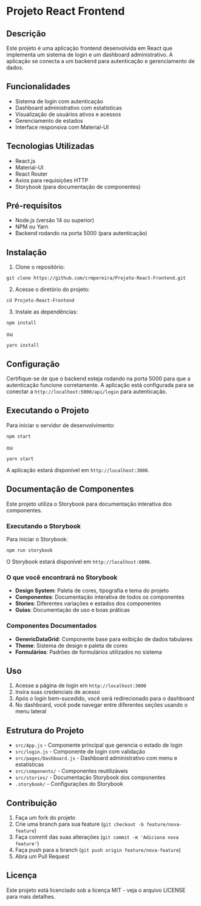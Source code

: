 # Projeto React Frontend

## Descrição
Este projeto é uma aplicação frontend desenvolvida em React que implementa um sistema de login e um dashboard administrativo. A aplicação se conecta a um backend para autenticação e gerenciamento de dados.

## Funcionalidades
- Sistema de login com autenticação
- Dashboard administrativo com estatísticas
- Visualização de usuários ativos e acessos
- Gerenciamento de estados
- Interface responsiva com Material-UI

## Tecnologias Utilizadas
- React.js
- Material-UI
- React Router
- Axios para requisições HTTP
- Storybook (para documentação de componentes)

## Pré-requisitos
- Node.js (versão 14 ou superior)
- NPM ou Yarn
- Backend rodando na porta 5000 (para autenticação)

## Instalação

1. Clone o repositório:
```
git clone https://github.com/crmpereira/Projeto-React-Frontend.git
```

2. Acesse o diretório do projeto:
```
cd Projeto-React-Frontend
```

3. Instale as dependências:
```
npm install
```
ou
```
yarn install
```

## Configuração

Certifique-se de que o backend esteja rodando na porta 5000 para que a autenticação funcione corretamente. A aplicação está configurada para se conectar a `http://localhost:5000/api/login` para autenticação.

## Executando o Projeto

Para iniciar o servidor de desenvolvimento:
```
npm start
```
ou
```
yarn start
```

A aplicação estará disponível em `http://localhost:3000`.

## Documentação de Componentes

Este projeto utiliza o Storybook para documentação interativa dos componentes.

### Executando o Storybook

Para iniciar o Storybook:
```
npm run storybook
```

O Storybook estará disponível em `http://localhost:6006`.

### O que você encontrará no Storybook

- **Design System**: Paleta de cores, tipografia e tema do projeto
- **Componentes**: Documentação interativa de todos os componentes
- **Stories**: Diferentes variações e estados dos componentes
- **Guias**: Documentação de uso e boas práticas

### Componentes Documentados

- **GenericDataGrid**: Componente base para exibição de dados tabulares
- **Theme**: Sistema de design e paleta de cores
- **Formulários**: Padrões de formulários utilizados no sistema

## Uso

1. Acesse a página de login em `http://localhost:3000`
2. Insira suas credenciais de acesso
3. Após o login bem-sucedido, você será redirecionado para o dashboard
4. No dashboard, você pode navegar entre diferentes seções usando o menu lateral

## Estrutura do Projeto

- `src/App.js` - Componente principal que gerencia o estado de login
- `src/login.js` - Componente de login com validação
- `src/pages/Dashboard.js` - Dashboard administrativo com menu e estatísticas
- `src/components/` - Componentes reutilizáveis
- `src/stories/` - Documentação Storybook dos componentes
- `.storybook/` - Configurações do Storybook

## Contribuição

1. Faça um fork do projeto
2. Crie uma branch para sua feature (`git checkout -b feature/nova-feature`)
3. Faça commit das suas alterações (`git commit -m 'Adiciona nova feature'`)
4. Faça push para a branch (`git push origin feature/nova-feature`)
5. Abra um Pull Request

## Licença

Este projeto está licenciado sob a licença MIT - veja o arquivo LICENSE para mais detalhes.